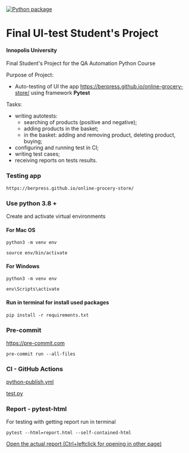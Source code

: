 [![Python package](https://github.com/aimemo/final_project/actions/workflows/python-publish.yml/badge.svg)](https://github.com/aimemo/final_project/actions/workflows/python-publish.yml)

# Final UI-test Student's Project
#### Innopolis University 

Final Student's Project for the QA Automation Python Course

Purpose of Project:
- Auto-testing of UI the app https://berpress.github.io/online-grocery-store/ using framework **Pytest**

Tasks:
- writing autotests:
  - searching of products (positive and negative);
  - adding products in the basket;
  - in the basket: adding and removing product, deleting product, buying;
- configuring and running test in CI;
- writing test cases;
- receiving reports on tests results.


### Testing app
```
https://berpress.github.io/online-grocery-store/
```

### Use python 3.8 +

Create and activate virtual environments

#### For Mac OS
```
python3 -m venv env

source env/bin/activate
```

#### For Windows
```
python3 -m venv env

env\Scripts\activate
```

#### Run in terminal for install used packages
```
pip install -r requirements.txt
```

### Pre-commit
https://pre-commit.com
```
pre-commit run --all-files
```

### CI - GitHub Actions
[python-publish.yml](https://github.com/aimemo/final_project/blob/master/.github/workflows/python-publish.yml)

[test.py](https://github.com/aimemo/final_project/blob/master/test.py)


### Report - pytest-html
For testing with getting report run in terminal
```
pytest --html=report.html --self-contained-html
```
[Open the actual report (Ctrl+leftclick for opening in other page)](https://htmlpreview.github.io/?https://github.com/aimemo/final_project/blob/master/report.html)
